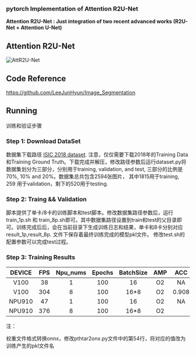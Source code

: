 ### pytorch Implementation of Attention R2U-Net

**Attention R2U-Net : Just integration of two recent advanced works (R2U-Net + Attention U-Net)**

## Attention R2U-Net
![AttR2U-Net](/img/AttR2U-Net.png)

## Code Reference

https://github.com/LeeJunHyun/Image_Segmentation

## Running
训练和验证步骤
### Step 1: Download DataSet

数据集下载路径 [ISIC 2018 dataset](https://challenge2018.isic-archive.com/task1/training/). 注意，仅仅需要下载2018年的Training Data和Training Ground Truth。下载完成并解压，修改路径参数后运行dataset.py将数据集划分为三部分，分别用于training, validation, and test, 三部分的比例是70%, 10% and 20%。数据集总共包含2594张图片， 其中1815用于training, 259 用于validation，剩下的520用于testing.  

### Step 2: Traing && Validation

脚本提供了单卡/8卡的训练脚本和test脚本。修改数据集路径参数后，运行train_1p.sh 和 train_8p.sh即可。其中数据集路径设置到train和test的父目录即可。训练完成后后，会在当前目录下生成训练日志和结果，单卡和8卡分别对应result_1p,result_8p. 文件下保存着最终训练完成的模型pkl文件。
修改test.sh的配置参数可以完成test过程。



### Step 3: Training Results


| DEVICE | FPS  | Npu_nums | Epochs | BatchSize | AMP  |  ACC  |
| :----: | :--: | :------: | :----: | :-------: | :--: | :---: |
|  V100  |  38  |    1     |  100   |    16     |  O2  |  NA   |
|  V100  | 304  |    8     |  100   |   16*8    |  O2  | 0.908 |
| NPU910 |  47  |    1     |  100   |    16     |  O2  |  NA   |
| NPU910 | 376  |    8     |  100   |   16*8    |  O2  |       |



注：

权重文件格式转换onnx，修改pthtar2onx.py文件中的第54行，将对应的值改为训练产生的pkl文件名
